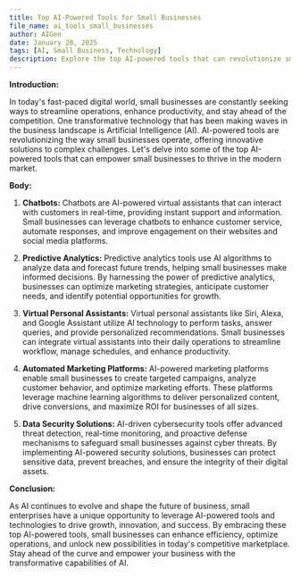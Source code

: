 ```yaml
---
title: Top AI-Powered Tools for Small Businesses
file_name: ai_tools_small_businesses
author: AIGen
date: January 20, 2025
tags: [AI, Small Business, Technology]
description: Explore the top AI-powered tools that can revolutionize small businesses.
---
```


**Introduction:**

In today's fast-paced digital world, small businesses are constantly seeking ways to streamline operations, enhance productivity, and stay ahead of the competition. One transformative technology that has been making waves in the business landscape is Artificial Intelligence (AI). AI-powered tools are revolutionizing the way small businesses operate, offering innovative solutions to complex challenges. Let's delve into some of the top AI-powered tools that can empower small businesses to thrive in the modern market.

**Body:**

1. **Chatbots:** Chatbots are AI-powered virtual assistants that can interact with customers in real-time, providing instant support and information. Small businesses can leverage chatbots to enhance customer service, automate responses, and improve engagement on their websites and social media platforms.

2. **Predictive Analytics:** Predictive analytics tools use AI algorithms to analyze data and forecast future trends, helping small businesses make informed decisions. By harnessing the power of predictive analytics, businesses can optimize marketing strategies, anticipate customer needs, and identify potential opportunities for growth.

3. **Virtual Personal Assistants:** Virtual personal assistants like Siri, Alexa, and Google Assistant utilize AI technology to perform tasks, answer queries, and provide personalized recommendations. Small businesses can integrate virtual assistants into their daily operations to streamline workflow, manage schedules, and enhance productivity.

4. **Automated Marketing Platforms:** AI-powered marketing platforms enable small businesses to create targeted campaigns, analyze customer behavior, and optimize marketing efforts. These platforms leverage machine learning algorithms to deliver personalized content, drive conversions, and maximize ROI for businesses of all sizes.

5. **Data Security Solutions:** AI-driven cybersecurity tools offer advanced threat detection, real-time monitoring, and proactive defense mechanisms to safeguard small businesses against cyber threats. By implementing AI-powered security solutions, businesses can protect sensitive data, prevent breaches, and ensure the integrity of their digital assets.

**Conclusion:**

As AI continues to evolve and shape the future of business, small enterprises have a unique opportunity to leverage AI-powered tools and technologies to drive growth, innovation, and success. By embracing these top AI-powered tools, small businesses can enhance efficiency, optimize operations, and unlock new possibilities in today's competitive marketplace. Stay ahead of the curve and empower your business with the transformative capabilities of AI.